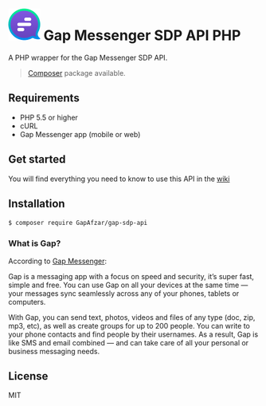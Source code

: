 # ![gap](examples/assets/gap.png) Gap Messenger SDP API PHP

A PHP wrapper for the Gap Messenger SDP API.

> [Composer](https://github.com/GapAfzar/Gap-SDP-API#installation) package available.  

## Requirements

- PHP 5.5 or higher
- cURL
- Gap Messenger app (mobile or web)

## Get started

You will find everything you need to know to use this API in the [wiki](https://github.com/GapAfzar/Gap-SDP-API/wiki)

## Installation

```sh
$ composer require GapAfzar/gap-sdp-api
```

### What is Gap?
According to [Gap Messenger](https://gap.im/):

>

Gap is a messaging app with a focus on speed and security, it’s super fast, simple and free. You can use Gap on all your devices at the same time — your messages sync seamlessly across any of your phones, tablets or computers.

With Gap, you can send text, photos, videos and files of any type (doc, zip, mp3, etc), as well as create groups for up to 200 people. You can write to your phone contacts and find people by their usernames. As a result, Gap is like SMS and email combined — and can take care of all your personal or business messaging needs.

## License

MIT
